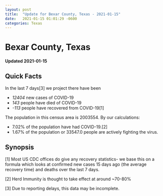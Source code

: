 ```yaml
---
layout: post
title:  "Update for Bexar County, Texas - 2021-01-15"
date:   2021-01-15 01:01:29 -0600
categories: Texas
---
```


# Bexar County, Texas
#### Updated 2021-01-15

## Quick Facts

In the last 7 days[3] we project there have been
- *12404* new cases of COVID-19
- *143* people have died of COVID-19
- *-113* people have recovered from COVID-19[1]

The population in this census area is 2003554. By our calculations:
- 7.02% of the population have had COVID-19.[2]
- 1.67% of the population or 33547.0 people are actively fighting the virus.

## Synopsis




[1] Most US CDC offices do give any recovery statistics- we base this on a formula which looks at confirmed new cases
15 days ago (the average recovery time) and deaths over the last 7 days.

[2] Herd Immunity is thought to take effect at around ~70-80%

[3] Due to reporting delays, this data may be incomplete.
 
    